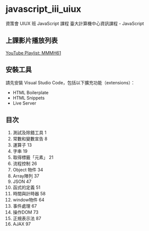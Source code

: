# javascript_iii_uiux
資策會 UIUX 班 JavaScript 課程
臺大計算機中心資訊課程 - JavaScript

## 上課影片播放列表
[YouTube Playlist: MMMH61](https://www.youtube.com/playlist?list=PLV4FeK54eNbzDZLD50LFpkI3AZ4FJ-j8o "MMMH61")

## 安裝工具
請先安裝 Visual Studio Code，包括以下擴充功能（extensions）：
- HTML Boilerplate
- HTML Snippets
- Live Server

## 目次
1. 測試及除錯工具	1
2. 常數和變數宣告	8
3. 運算子	13
4. 字串	19
5. 取得標籤「元素」	21
6. 流程控制	26
7. Object 物件	34
8. Array陣列	37
9. JSON	47
10. 函式的定義	51
11. 時間與計時器	58
12. window物件	64
13. 事件處理	67
14. 操作DOM	73
15. 正規表示法	87
16. AJAX	97